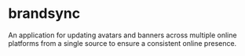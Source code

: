 # brandsync
An application for updating avatars and banners across multiple online platforms from a single source to ensure a consistent online presence.
